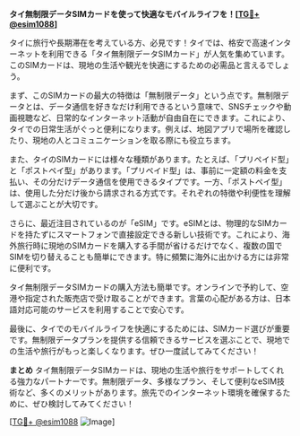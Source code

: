 **タイ無制限データSIMカードを使って快適なモバイルライフを！[[TG💪+ @esim1088](https://t.me/s/esim1088)]**

タイに旅行や長期滞在を考えている方、必見です！タイでは、格安で高速インターネットを利用できる「タイ無制限データSIMカード」が人気を集めています。このSIMカードは、現地の生活や観光を快適にするための必需品と言えるでしょう。

まず、このSIMカードの最大の特徴は「無制限データ」という点です。無制限データとは、データ通信を好きなだけ利用できるという意味で、SNSチェックや動画視聴など、日常的なインターネット活動が自由自在にできます。これにより、タイでの日常生活がぐっと便利になります。例えば、地図アプリで場所を確認したり、現地の人とコミュニケーションを取る際にも役立ちます。

また、タイのSIMカードには様々な種類があります。たとえば、「プリペイド型」と「ポストペイ型」があります。「プリペイド型」は、事前に一定額の料金を支払い、その分だけデータ通信を使用できるタイプです。一方、「ポストペイ型」は、使用した分だけ後から請求される方式です。それぞれの特徴や利便性を理解して選ぶことが大切です。

さらに、最近注目されているのが「eSIM」です。eSIMとは、物理的なSIMカードを持たずにスマートフォンで直接設定できる新しい技術です。これにより、海外旅行時に現地のSIMカードを購入する手間が省けるだけでなく、複数の国でSIMを切り替えることも簡単にできます。特に頻繁に海外に出かける方には非常に便利です。

タイ無制限データSIMカードの購入方法も簡単です。オンラインで予約して、空港や指定された販売店で受け取ることができます。言葉の心配がある方は、日本語対応可能のサービスを利用することで安心です。

最後に、タイでのモバイルライフを快適にするためには、SIMカード選びが重要です。無制限データプランを提供する信頼できるサービスを選ぶことで、現地での生活や旅行がもっと楽しくなります。ぜひ一度試してみてください！

**まとめ**
タイ無制限データSIMカードは、現地の生活や旅行をサポートしてくれる強力なパートナーです。無制限データ、多様なプラン、そして便利なeSIM技術など、多くのメリットがあります。旅先でのインターネット環境を確保するために、ぜひ検討してみてください！

[[TG💪+ @esim1088](https://t.me/s/esim1088) ![Image](https://i.postimg.cc/Y0z9fWf4/image.png)]